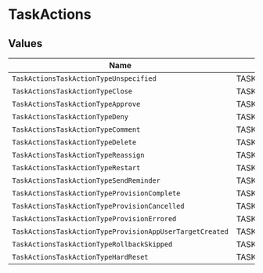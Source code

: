 # TaskActions


## Values

| Name                                                     | Value                                                    |
| -------------------------------------------------------- | -------------------------------------------------------- |
| `TaskActionsTaskActionTypeUnspecified`                   | TASK_ACTION_TYPE_UNSPECIFIED                             |
| `TaskActionsTaskActionTypeClose`                         | TASK_ACTION_TYPE_CLOSE                                   |
| `TaskActionsTaskActionTypeApprove`                       | TASK_ACTION_TYPE_APPROVE                                 |
| `TaskActionsTaskActionTypeDeny`                          | TASK_ACTION_TYPE_DENY                                    |
| `TaskActionsTaskActionTypeComment`                       | TASK_ACTION_TYPE_COMMENT                                 |
| `TaskActionsTaskActionTypeDelete`                        | TASK_ACTION_TYPE_DELETE                                  |
| `TaskActionsTaskActionTypeReassign`                      | TASK_ACTION_TYPE_REASSIGN                                |
| `TaskActionsTaskActionTypeRestart`                       | TASK_ACTION_TYPE_RESTART                                 |
| `TaskActionsTaskActionTypeSendReminder`                  | TASK_ACTION_TYPE_SEND_REMINDER                           |
| `TaskActionsTaskActionTypeProvisionComplete`             | TASK_ACTION_TYPE_PROVISION_COMPLETE                      |
| `TaskActionsTaskActionTypeProvisionCancelled`            | TASK_ACTION_TYPE_PROVISION_CANCELLED                     |
| `TaskActionsTaskActionTypeProvisionErrored`              | TASK_ACTION_TYPE_PROVISION_ERRORED                       |
| `TaskActionsTaskActionTypeProvisionAppUserTargetCreated` | TASK_ACTION_TYPE_PROVISION_APP_USER_TARGET_CREATED       |
| `TaskActionsTaskActionTypeRollbackSkipped`               | TASK_ACTION_TYPE_ROLLBACK_SKIPPED                        |
| `TaskActionsTaskActionTypeHardReset`                     | TASK_ACTION_TYPE_HARD_RESET                              |